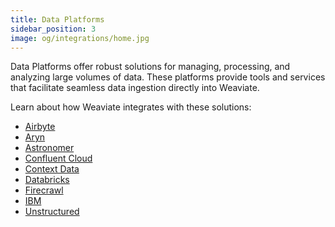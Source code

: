 ```yaml
---
title: Data Platforms
sidebar_position: 3
image: og/integrations/home.jpg
---
```


Data Platforms offer robust solutions for managing, processing, and analyzing large volumes of data. These platforms provide tools and services that facilitate seamless data ingestion directly into Weaviate. 

Learn about how Weaviate integrates with these solutions:
* [Airbyte](/docs/integrations/data-platforms/airbyte/)
* [Aryn](/docs/integrations/data-platforms/aryn/)
* [Astronomer](/docs/integrations/data-platforms/astronomer/)
* [Confluent Cloud](/docs/integrations/data-platforms/confluent-cloud)
* [Context Data](/docs/integrations/data-platforms/context-data/)
* [Databricks](/docs/integrations/data-platforms/databricks/)
* [Firecrawl](/docs/integrations/data-platforms/firecrawl/)
* [IBM](/docs/integrations/data-platforms/ibm/)
* [Unstructured](/docs/integrations/data-platforms/unstructured)
